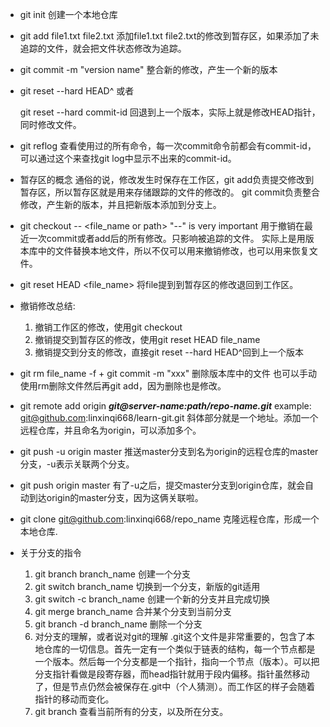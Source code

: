- git init
  创建一个本地仓库

- git add file1.txt file2.txt
  添加file1.txt file2.txt的修改到暂存区，如果添加了未追踪的文件，就会把文件状态修改为追踪。

- git commit -m "version name"
  整合新的修改，产生一个新的版本

- git reset --hard HEAD^ 或者

  git reset --hard commit-id
  回退到上一个版本，实际上就是修改HEAD指针，同时修改文件。

- git reflog
  查看使用过的所有命令，每一次commit命令前都会有commit-id，可以通过这个来查找git log中显示不出来的commit-id。

- 暂存区的概念
  通俗的说，修改发生时保存在工作区，git add负责提交修改到暂存区，所以暂存区就是用来存储跟踪的文件的修改的。 git commit负责整合修改，产生新的版本，并且把新版本添加到分支上。

- git checkout -- <file_name or path>
  "--" is very important
  用于撤销在最近一次commit或者add后的所有修改。只影响被追踪的文件。
  实际上是用版本库中的文件替换本地文件，所以不仅可以用来撤销修改，也可以用来恢复文件。

- git reset HEAD <file_name>
  将file提到到暂存区的修改退回到工作区。

- 撤销修改总结:
  1. 撤销工作区的修改，使用git checkout
  2. 撤销提交到暂存区的修改，使用git reset HEAD file_name
  3. 撤销提交到分支的修改，直接git reset --hard HEAD^回到上一个版本

- git rm file_name -f + git commit -m "xxx"
  删除版本库中的文件
  也可以手动使用rm删除文件然后再git add，因为删除也是修改。

- git remote add origin ***git@server-name:path/repo-name.git***
  example: git@github.com:linxinqi668/learn-git.git
  斜体部分就是一个地址。添加一个远程仓库，并且命名为origin，可以添加多个。

- git push -u origin master
  推送master分支到名为origin的远程仓库的master分支，-u表示关联两个分支。

- git push origin master
  有了-u之后，提交master分支到origin仓库，就会自动到达origin的master分支，因为这俩关联啦。

- git clone git@github.com:linxinqi668/repo_name
  克隆远程仓库，形成一个本地仓库.

- 关于分支的指令
  1. git branch branch_name
     创建一个分支
  2. git switch branch_name
     切换到一个分支，新版的git适用
  3. git switch -c branch_name
     创建一个新的分支并且完成切换
  4. git merge branch_name
     合并某个分支到当前分支
  5. git branch -d branch_name
     删除一个分支
  6. 对分支的理解，或者说对git的理解
     .git这个文件是非常重要的，包含了本地仓库的一切信息。首先一定有一个类似于链表的结构，每一个节点都是一个版本。然后每一个分支都是一个指针，指向一个节点（版本）。可以把分支指针看做是段寄存器，而head指针就用于段内偏移。指针虽然移动了，但是节点仍然会被保存在.git中（个人猜测）。而工作区的样子会随着指针的移动而变化。
  7. git branch
     查看当前所有的分支，以及所在分支。

